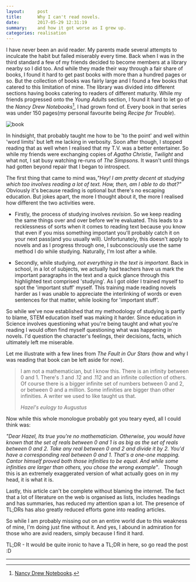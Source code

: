 ```yaml
---
layout:     post
title:      Why I can't read novels.
date:       2017-05-29 12:31:19
summary:    and how it got worse as I grew up.
categories: realisation
---
```


I have never been an avid reader. My parents made several attempts to inculcate the habit 
but failed miserably every time. Back when I was in the third standard a few of my friends decided to become
members at a library nearby so I did too. And while they made their way through a fair share of books, I found it 
hard to get past books with more than a hundred pages or so. But the collection of books was fairly large and I found a few books that catered to this limitation of mine. The library was divided into different sections having books 
catering to readers of different maturity. While my friends progressed onto the _Young Adults_ section, I found it hard to let 
go of the _Nancy Drew Notebooks_[^1], I had grown fond of. Every book in that series was under 150 pages(my personal favourite being _Recipe for Trouble_). 

![book](https://images-na.ssl-images-amazon.com/images/I/51SC94A2D6L._SX317_BO1,204,203,200_.jpg)

In hindsight, that probably taught me how to be 'to the point' and well within 'word limits' but left me lacking in verbosity.
Soon after though, I stopped reading that as well when I realised that my T.V. was a better entertainer. So while my friends were exchanging copies of _Agatha Christie_, _Twilight_ and what not, I sat busy watching re-runs of _The Simpsons_. It wasn't until things had gotten beyond repair that I began to introspect.

The first thing that came to mind was,_"Hey! I am pretty decent at studying which too involves reading a lot of text. How, then, am I able to do that?"_
Obviously it's because reading is optional but there's no escaping education. But jokes apart, the more I thought about it, the more I realised how different the two activities were.

* Firstly, the process of studying involves _revision_. So we keep reading the same things over and over before we're evaluated. This leads to a recklessness of sorts when it comes to reading text because you know that even if you miss something important you'll probably catch it on your next pass(and you usually will). Unfortunately, this doesn't apply to novels and as I progress through one, I subconsciously use the same method I do while studying. Naturally, I'm lost after a while.

* Secondly, while studying, _not everything in the text is important_. Back in school, in a lot of subjects, we actually had teachers have us mark the important paragraphs in the text and a quick glance through this highlighted text comprised 'studying'. As I got older I trained myself to spot the 'important stuff' myself. This training made reading novels harder as I was unable to appreciate the interlinking of words or even sentences for that matter, while looking for 'important stuff'. 

So while we've now established that my methodology of studying is partly to blame, STEM education itself was making it harder. Since education in Science involves questioning what you're being taught and what you're reading I would often find myself questioning what was happening in novels. I'd question the character's feelings, their decisions, facts, which ultimately left me miserable.

Let me illustrate with a few lines from _The Fault in Our Stars_ (how and why I was reading that book can be left aside for now).

<blockquote>
  <p>
     I am not a mathematician, but I know this. There is an infinity between 0 and 1. There's .1 and .12 and .112 and an infinite collection of others. Of course there is a bigger infinite set of numbers between 0 and 2, or between 0 and a million. Some infinities are bigger than other infinities. A writer we used to like taught us that.
  </p>
  <footer><cite title="Hazel's eulogy to Augustus">Hazel's eulogy to Augustus</cite></footer>
</blockquote>

Now while this whole monologue probably got you teary eyed, all I could think was:

_"Dear Hazel, 
Its true you're no mathematician. Otherwise, you would have known that the set of reals between 0 and 1 is as big as the set of reals between 0 and 2. Take any real between 0 and 2 and divide it by 2. You'd have a corresponding real between 0 and 1. That's a one-one mapping. Cantor himself proved both those infinities to be equal. And while some infinities are larger than others, you chose the wrong example"_.
 
Though this is an extremely exaggerated version of what actually goes on in my head, it is what it is.

Lastly, this article can't be complete without blaming the internet. The fact that a lot of literature on the web is organised as lists, includes headings and has summaries, has reduced my attention span a lot. The presence of TL;DRs has also greatly reduced efforts gone into reading articles.

So while I am probably missing out on an entire world due to this weakness of mine, I'm doing just fine without it. And yes, I abound in admiration for those who are avid readers, simply because I find it hard.

TL;DR - It would be quite ironic to have a TL;DR in here, so go read the post :D

---

[^1]: [Nancy Drew Notebooks](https://en.wikipedia.org/wiki/Nancy_Drew_Notebooks).
